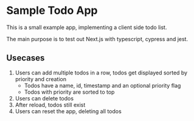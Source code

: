 # Sample Todo App

This is a small example app, implementing a client side todo list.

The main purpose is to test out Next.js with typescript, cypress and jest.

## Usecases

1. Users can add multiple todos in a row, todos get displayed sorted by priority and creation
    - Todos have a name, id, timestamp and an optional priority flag
    - Todos with priority are sorted to top
2. Users can delete todos
3. After reload, todos still exist
4. Users can reset the app, deleting all todos
